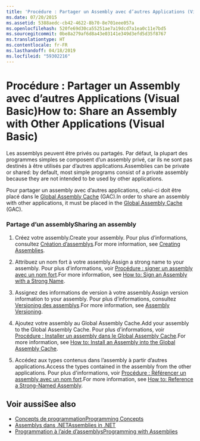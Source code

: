 ```yaml
---
title: 'Procédure : Partager un Assembly avec d’autres Applications (Visual Basic)'
ms.date: 07/20/2015
ms.assetid: 5388aedc-cb42-4622-8b70-8e701eee057a
ms.openlocfilehash: 520fe69d30ca55251ae7a19dcd7a1ea0c11e7bd5
ms.sourcegitcommit: 0be8a279af6d8a43e03141e349d3efd5d35f8767
ms.translationtype: HT
ms.contentlocale: fr-FR
ms.lasthandoff: 04/18/2019
ms.locfileid: "59302216"
---
```

# <a name="how-to-share-an-assembly-with-other-applications-visual-basic"></a><span data-ttu-id="e2a85-102">Procédure : Partager un Assembly avec d’autres Applications (Visual Basic)</span><span class="sxs-lookup"><span data-stu-id="e2a85-102">How to: Share an Assembly with Other Applications (Visual Basic)</span></span>
<span data-ttu-id="e2a85-103">Les assemblys peuvent être privés ou partagés. Par défaut, la plupart des programmes simples se composent d’un assembly privé, car ils ne sont pas destinés à être utilisés par d’autres applications.</span><span class="sxs-lookup"><span data-stu-id="e2a85-103">Assemblies can be private or shared: by default, most simple programs consist of a private assembly because they are not intended to be used by other applications.</span></span>  
  
 <span data-ttu-id="e2a85-104">Pour partager un assembly avec d’autres applications, celui-ci doit être placé dans le [Global Assembly Cache](../../../../framework/app-domains/gac.md) (GAC).</span><span class="sxs-lookup"><span data-stu-id="e2a85-104">In order to share an assembly with other applications, it must be placed in the [Global Assembly Cache](../../../../framework/app-domains/gac.md) (GAC).</span></span>  
  
### <a name="sharing-an-assembly"></a><span data-ttu-id="e2a85-105">Partage d’un assembly</span><span class="sxs-lookup"><span data-stu-id="e2a85-105">Sharing an assembly</span></span>  
  
1. <span data-ttu-id="e2a85-106">Créez votre assembly.</span><span class="sxs-lookup"><span data-stu-id="e2a85-106">Create your assembly.</span></span> <span data-ttu-id="e2a85-107">Pour plus d’informations, consultez [Création d’assemblys](../../../../framework/app-domains/create-assemblies.md).</span><span class="sxs-lookup"><span data-stu-id="e2a85-107">For more information, see [Creating Assemblies](../../../../framework/app-domains/create-assemblies.md).</span></span>  
  
2. <span data-ttu-id="e2a85-108">Attribuez un nom fort à votre assembly.</span><span class="sxs-lookup"><span data-stu-id="e2a85-108">Assign a strong name to your assembly.</span></span> <span data-ttu-id="e2a85-109">Pour plus d'informations, voir [Procédure : signer un assembly avec un nom fort](../../../../framework/app-domains/how-to-sign-an-assembly-with-a-strong-name.md).</span><span class="sxs-lookup"><span data-stu-id="e2a85-109">For more information, see [How to: Sign an Assembly with a Strong Name](../../../../framework/app-domains/how-to-sign-an-assembly-with-a-strong-name.md).</span></span>  
  
3. <span data-ttu-id="e2a85-110">Assignez des informations de version à votre assembly.</span><span class="sxs-lookup"><span data-stu-id="e2a85-110">Assign version information to your assembly.</span></span> <span data-ttu-id="e2a85-111">Pour plus d’informations, consultez [Versioning des assemblys](../../../../framework/app-domains/assembly-versioning.md).</span><span class="sxs-lookup"><span data-stu-id="e2a85-111">For more information, see [Assembly Versioning](../../../../framework/app-domains/assembly-versioning.md).</span></span>  
  
4. <span data-ttu-id="e2a85-112">Ajoutez votre assembly au Global Assembly Cache.</span><span class="sxs-lookup"><span data-stu-id="e2a85-112">Add your assembly to the Global Assembly Cache.</span></span> <span data-ttu-id="e2a85-113">Pour plus d'informations, voir [Procédure : Installer un assembly dans le Global Assembly Cache](../../../../framework/app-domains/how-to-install-an-assembly-into-the-gac.md).</span><span class="sxs-lookup"><span data-stu-id="e2a85-113">For more information, see [How to: Install an Assembly into the Global Assembly Cache](../../../../framework/app-domains/how-to-install-an-assembly-into-the-gac.md).</span></span>  
  
5. <span data-ttu-id="e2a85-114">Accédez aux types contenus dans l’assembly à partir d’autres applications.</span><span class="sxs-lookup"><span data-stu-id="e2a85-114">Access the types contained in the assembly from the other applications.</span></span> <span data-ttu-id="e2a85-115">Pour plus d'informations, voir [Procédure : Référencer un assembly avec un nom fort](../../../../framework/app-domains/how-to-reference-a-strong-named-assembly.md).</span><span class="sxs-lookup"><span data-stu-id="e2a85-115">For more information, see [How to: Reference a Strong-Named Assembly](../../../../framework/app-domains/how-to-reference-a-strong-named-assembly.md).</span></span>  
  
## <a name="see-also"></a><span data-ttu-id="e2a85-116">Voir aussi</span><span class="sxs-lookup"><span data-stu-id="e2a85-116">See also</span></span>

- [<span data-ttu-id="e2a85-117">Concepts de programmation</span><span class="sxs-lookup"><span data-stu-id="e2a85-117">Programming Concepts</span></span>](../../../../visual-basic/programming-guide/concepts/index.md)
- [<span data-ttu-id="e2a85-118">Assemblys dans .NET</span><span class="sxs-lookup"><span data-stu-id="e2a85-118">Assemblies in .NET</span></span>](../../../../standard/assembly/index.md)
- [<span data-ttu-id="e2a85-119">Programmation à l’aide d’assemblys</span><span class="sxs-lookup"><span data-stu-id="e2a85-119">Programming with Assemblies</span></span>](../../../../framework/app-domains/programming-with-assemblies.md)
